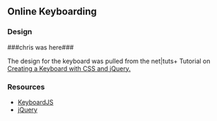 ## Online Keyboarding ##

### Design ##

###chris was here###

The design for the keyboard was pulled from the net|tuts+ Tutorial on [Creating a Keyboard with CSS and jQuery.](http://net.tutsplus.com/tutorials/javascript-ajax/creating-a-keyboard-with-css-and-jquery/)

### Resources ###

* [KeyboardJS](http://robertwhurst.github.com/KeyboardJS/)
* [jQuery](http://jquery.com)

